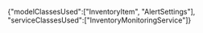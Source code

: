 {"modelClassesUsed":["InventoryItem", "AlertSettings"], "serviceClassesUsed":["InventoryMonitoringService"]}